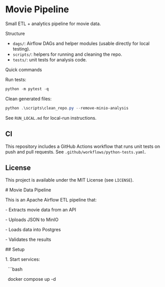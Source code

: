 # Movie Pipeline

Small ETL + analytics pipeline for movie data.

Structure

- `dags/`: Airflow DAGs and helper modules (usable directly for local testing).
- `scripts/`: helpers for running and cleaning the repo.
- `tests/`: unit tests for analysis code.

Quick commands

Run tests:

```powershell
python -m pytest -q
```

Clean generated files:

```powershell
python .\scripts\clean_repo.py --remove-minio-analysis
```

See `RUN_LOCAL.md` for local-run instructions.

CI
--
This repository includes a GitHub Actions workflow that runs unit tests on push and pull requests. See `.github/workflows/python-tests.yaml`.

License
--
This project is available under the MIT License (see `LICENSE`).

\# Movie Data Pipeline



This is an Apache Airflow ETL pipeline that:

\- Extracts movie data from an API

\- Uploads JSON to MinIO

\- Loads data into Postgres

\- Validates the results



\## Setup

1\. Start services:

&nbsp;  ```bash

&nbsp;  docker compose up -d



